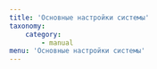 ```yaml
---
title: 'Основные настройки системы'
taxonomy:
    category:
        - manual
menu: 'Основные настройки системы'
---
```


